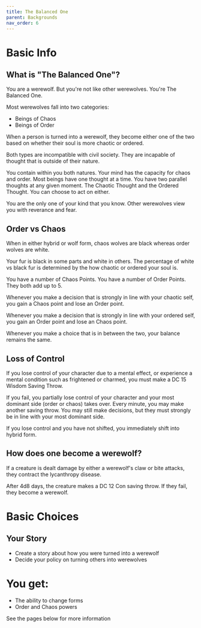 ```yaml
---
title: The Balanced One
parent: Backgrounds
nav_order: 6
---
```


# Basic Info

## What is "The Balanced One"?
You are a werewolf. But you're not like other werewolves. You're The Balanced One.

Most werewolves fall into two categories:
* Beings of Chaos
* Beings of Order

When a person is turned into a werewolf, they become either one of the two based on whether their soul is more chaotic or ordered.

Both types are incompatible with civil society. They are incapable of thought that is outside of their nature. 

You contain within you both natures. Your mind has the capacity for chaos and order. Most beings have one thought at a time. You have two parallel thoughts at any given moment. The Chaotic Thought and the Ordered Thought. You can choose to act on either.

You are the only one of your kind that you know. Other werewolves view you with reverance and fear. 

## Order vs Chaos
When in either hybrid or wolf form, chaos wolves are black whereas order wolves are white.

Your fur is black in some parts and white in others. The percentage of white vs black fur is determined by the how chaotic or ordered your soul is. 

You have a number of Chaos Points.
You have a number of Order Points.
They both add up to 5. 

Whenever you make a decision that is strongly in line with your chaotic self, you gain a Chaos point and lose an Order point. 

Whenever you make a decision that is strongly in line with your ordered self, you gain an Order point and lose an Chaos point. 

Whenever you make a choice that is in between the two, your balance remains the same. 

## Loss of Control
If you lose control of your character due to a mental effect, or experience a mental condition such as frightened or charmed, you must make a DC 15 Wisdom Saving Throw.

If you fail, you partially lose control of your character and your most dominant side (order or chaos) takes over. Every minute, you may make another saving throw. You may still make decisions, but they must strongly be in line with your most dominant side.

If you lose control and you have not shifted, you immediately shift into hybrid form.


## How does one become a werewolf?
If a creature is dealt damage by either a werewolf's claw or bite attacks, they contract the lycanthropy disease. 

After 4d8 days, the creature makes a DC 12 Con saving throw. If they fail, they become a werewolf. 

# Basic Choices
## Your Story

* Create a story about how you were turned into a werewolf
* Decide your policy on turning others into werewolves

# You get:
* The ability to change forms
* Order and Chaos powers

See the pages below for more information